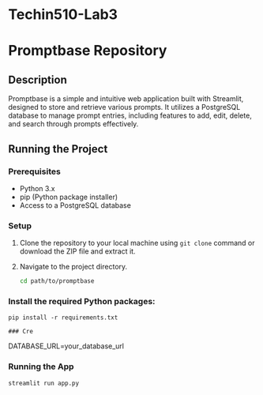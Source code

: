 # Techin510-Lab3

# Promptbase Repository

## Description

Promptbase is a simple and intuitive web application built with Streamlit, designed to store and retrieve various prompts. It utilizes a PostgreSQL database to manage prompt entries, including features to add, edit, delete, and search through prompts effectively.

## Running the Project

### Prerequisites

- Python 3.x
- pip (Python package installer)
- Access to a PostgreSQL database

### Setup

1. Clone the repository to your local machine using `git clone` command or download the ZIP file and extract it.
2. Navigate to the project directory.

   ```bash
   cd path/to/promptbase

### Install the required Python packages:
```
pip install -r requirements.txt

### Cre
```
DATABASE_URL=your_database_url

### Running the App
```
streamlit run app.py








